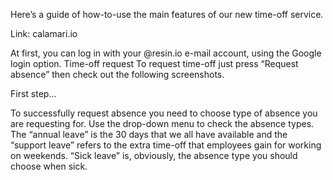 Here’s a guide of how-to-use the main features of our new time-off service.

Link: calamari.io

At first, you can log in with your @resin.io e-mail account, using the Google login option.
Time-off request
To request time-off just press “Request absence” then check out the following screenshots.

First step…

To successfully request absence you need to choose type of absence you are requesting for. 
Use the drop-down menu to check the absence types. The “annual leave” is the 30 days that we all have available and the “support leave” refers to the extra time-off that employees gain for working on weekends. “Sick leave” is, obviously, the absence type you should choose when sick.

